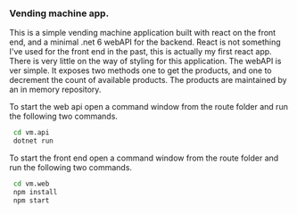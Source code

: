 ### Vending machine app.

This is a simple vending machine application built with react on the front end, and a minimal .net 6 webAPI for the backend. 
React is not something I've used for the front end in the past, this is actually my first react app. There is very little on the way of styling for this application.
The webAPI is ver simple.  It exposes two methods one to get the products, and one to decrement the count of available products.  The products are maintained by an in memory repository.


To start the web api open a command window from the route folder and run the following two commands.
``` cmd
 cd vm.api
 dotnet run
```

To start the front end open a command window from the route folder and run the following two commands.
``` cmd
 cd vm.web
 npm install
 npm start
```